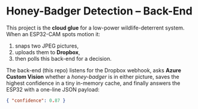 # Honey-Badger Detection – Back-End

This project is the **cloud glue** for a low-power wildlife-deterrent system.  
When an ESP32-CAM spots motion it:

1. snaps two JPEG pictures,  
2. uploads them to **Dropbox**,  
3. then polls this back-end for a decision.

The back-end (this repo) listens for the Dropbox webhook, asks **Azure Custom Vision** whether a *honey-badger* is in either picture, saves the highest confidence in a tiny in-memory cache, and finally answers the ESP32 with a one-line JSON payload:

```json
{ "confidence": 0.87 }
